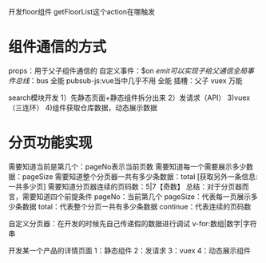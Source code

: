 开发floor组件
getFloorList这个action在哪触发

# 组件通信的方式
props：用于父子组件通信的
自定义事件：$on $emit 可以实现子给父通信
全局事件总线：$bus 全能
pubsub-js:vue当中几乎不用 全能
插槽：父子
vuex 万能

search模块开发
1）先静态页面+静态组件拆分出来
2）发请求（API）
3)vuex（三连环）
4)组件获取仓库数据，动态展示数据

# 分页功能实现
需要知道当前是第几个：pageNo表示当前页数
需要知道每一个需要展示多少数据：pageSize
需要知道整个分页器一共有多少条数据：total [获取另外一条信息:一共多少页]
需要知道分页器连续的页码数：5|7【奇数】
总结：对于分页器而言，需要知道四个前提条件
pageNo：当前第几个
pageSize：代表每一页展示多少条数据
total：代表整个分页一共有多少条数据
continue：代表连续的页码数

自定义分页器：在开发的时候先自己传递假的数据进行调试
v-for:数组|数字|字符串

开发某一个产品的详情页面
1：静态组件
2：发请求
3：vuex
4：动态展示组件